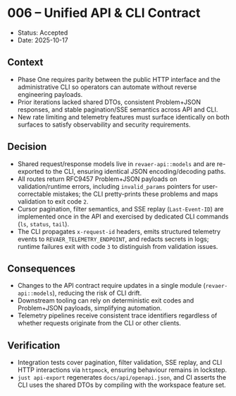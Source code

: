 # 006 – Unified API & CLI Contract

- Status: Accepted
- Date: 2025-10-17

## Context
- Phase One requires parity between the public HTTP interface and the administrative CLI so operators can automate without reverse engineering payloads.
- Prior iterations lacked shared DTOs, consistent Problem+JSON responses, and stable pagination/SSE semantics across API and CLI.
- New rate limiting and telemetry features must surface identically on both surfaces to satisfy observability and security requirements.

## Decision
- Shared request/response models live in `revaer-api::models` and are re-exported to the CLI, ensuring identical JSON encoding/decoding paths.
- All routes return RFC9457 Problem+JSON payloads on validation/runtime errors, including `invalid_params` pointers for user-correctable mistakes; the CLI pretty-prints these problems and maps validation to exit code `2`.
- Cursor pagination, filter semantics, and SSE replay (`Last-Event-ID`) are implemented once in the API and exercised by dedicated CLI commands (`ls`, `status`, `tail`).
- The CLI propagates `x-request-id` headers, emits structured telemetry events to `REVAER_TELEMETRY_ENDPOINT`, and redacts secrets in logs; runtime failures exit with code `3` to distinguish from validation issues.

## Consequences
- Changes to the API contract require updates in a single module (`revaer-api::models`), reducing the risk of CLI drift.
- Downstream tooling can rely on deterministic exit codes and Problem+JSON payloads, simplifying automation.
- Telemetry pipelines receive consistent trace identifiers regardless of whether requests originate from the CLI or other clients.

## Verification
- Integration tests cover pagination, filter validation, SSE replay, and CLI HTTP interactions via `httpmock`, ensuring behaviour remains in lockstep.
- `just api-export` regenerates `docs/api/openapi.json`, and CI asserts the CLI uses the shared DTOs by compiling with the workspace feature set.
